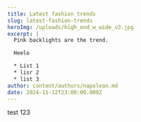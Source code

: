 ```yaml
---
title: Latest fashion trends
slug: latest-fashion-trends
heroImg: /uploads/high_end_w_wide_v3.jpg
excerpt: |
  Pink backlights are the trend.

  Heelo

  * List 1
  * lisr 2
  * list 3
author: content/authors/napolean.md
date: 2024-11-12T23:00:00.000Z
---
```


test 123
